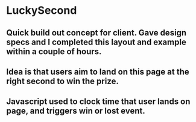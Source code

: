 # LuckySecond

## Quick build out concept for client. Gave design specs and I completed this layout and example within a couple of hours. 

## Idea is that users aim to land on this page at the right second to win the prize. 

## Javascript used to clock time that user lands on page, and triggers win or lost event. 